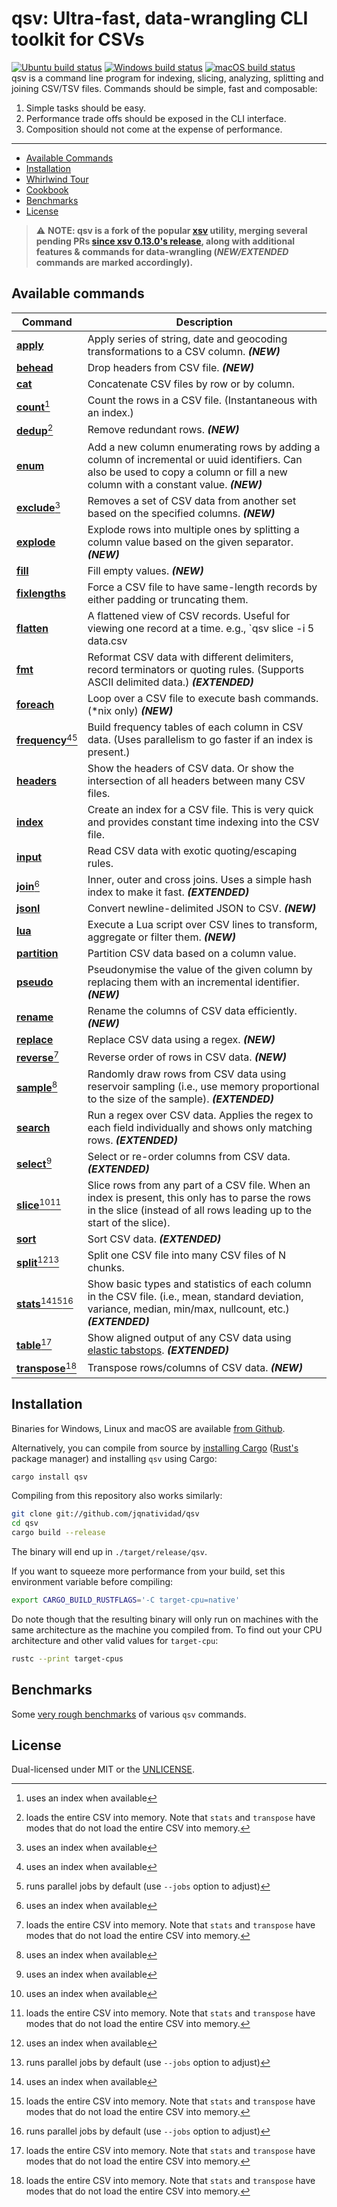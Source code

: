 qsv: Ultra-fast, data-wrangling CLI toolkit for CSVs
====================================================
[![Ubuntu build status](https://github.com/jqnatividad/qsv/actions/workflows/rust.yml/badge.svg)](https://github.com/jqnatividad/qsv/actions/workflows/rust.yml)
[![Windows build status](https://github.com/jqnatividad/qsv/actions/workflows/rust-windows.yml/badge.svg)](https://github.com/jqnatividad/qsv/actions/workflows/rust-windows.yml)
[![macOS build status](https://github.com/jqnatividad/qsv/actions/workflows/rust-macos.yml/badge.svg)](https://github.com/jqnatividad/qsv/actions/workflows/rust-macos.yml)   
qsv is a command line program for indexing, slicing, analyzing, splitting
and joining CSV/TSV files. Commands should be simple, fast and composable:

1. Simple tasks should be easy.
2. Performance trade offs should be exposed in the CLI interface.
3. Composition should not come at the expense of performance.
----

* [Available Commands](#available-commands)
* [Installation](#installation)
* [Whirlwind Tour](docs/whirlwind_tour.md#a-whirlwind-tour)
* [Cookbook](https://github.com/jqnatividad/qsv/wiki)
* [Benchmarks](#benchmarks)
* [License](#license)


> :warning: **NOTE: qsv is a fork of the popular [xsv](https://github.com/BurntSushi/xsv) utility, merging several pending PRs [since xsv 0.13.0's release](https://github.com/BurntSushi/xsv/issues/267), along with additional features & commands for data-wrangling (_NEW/EXTENDED_ commands are marked accordingly).**


Available commands
------------------
| Command | Description |
| --- | --- |
| **[apply](/src/cmd/apply.rs#L12)** | Apply series of string, date and geocoding transformations to a CSV column. _**(NEW)**_ |
| **[behead](/src/cmd/behead.rs#L7)** | Drop headers from CSV file. _**(NEW)**_ |
| **[cat](/src/cmd/cat.rs#L7)** | Concatenate CSV files by row or by column. |
| **[count](/src/cmd/count.rs#L7)**[^1] | Count the rows in a CSV file. (Instantaneous with an index.) |
| **[dedup](/src/cmd/dedup.rs#L13)**[^2] | Remove redundant rows. _**(NEW)**_ |
| **[enum](/src/cmd/enumerate.rs#L10)** | Add a new column enumerating rows by adding a column of incremental or uuid identifiers. Can also be used to copy a column or fill a new column with a constant value. _**(NEW)**_ |
| **[exclude](/src/cmd/exclude.rs#L17)**[^1] | Removes a set of CSV data from another set based on the specified columns. _**(NEW)**_ |
| **[explode](/src/cmd/explode.rs#L8)** | Explode rows into multiple ones by splitting a column value based on the given separator. _**(NEW)**_ |
| **[fill](/src/cmd/fill.rs#L13)** | Fill empty values. _**(NEW)**_ |
| **[fixlengths](/src/cmd/fixlengths.rs#L9)** | Force a CSV file to have same-length records by either padding or truncating them. |
| **[flatten](/src/cmd/flatten.rs#L12)** | A flattened view of CSV records. Useful for viewing one record at a time. e.g., `qsv slice -i 5 data.csv | qsv flatten`. |
| **[fmt](/src/cmd/fmt.rs#L7)** | Reformat CSV data with different delimiters, record terminators or quoting rules. (Supports ASCII delimited data.) _**(EXTENDED)**_ |
| **[foreach](/src/cmd/foreach.rs#L15)** | Loop over a CSV file to execute bash commands. (*nix only) _**(NEW)**_ |
| **[frequency](/src/cmd/frequency.rs#L15)**[^1][^3] | Build frequency tables of each column in CSV data. (Uses parallelism to go faster if an index is present.) |
| **[headers](/src/cmd/headers.rs#L11)** | Show the headers of CSV data. Or show the intersection of all headers between many CSV files. |
| **[index](/src/cmd/index.rs#L13)** | Create an index for a CSV file. This is very quick and provides constant time indexing into the CSV file. |
| **[input](/src/cmd/input.rs#L7)** | Read CSV data with exotic quoting/escaping rules. |
| **[join](/src/cmd/join.rs#L18)**[^1] | Inner, outer and cross joins. Uses a simple hash index to make it fast. _**(EXTENDED)**_ |
| **[jsonl](/src/cmd/jsonl.rs#L11)** | Convert newline-delimited JSON to CSV. _**(NEW)**_
| **[lua](/src/cmd/lua.rs#L14)** | Execute a Lua script over CSV lines to transform, aggregate or filter them. _**(NEW)**_ |
| **[partition](/src/cmd/partition.rs#L16)** | Partition CSV data based on a column value. |
| **[pseudo](/src/cmd/pseudo.rs#L10)** | Pseudonymise the value of the given column by replacing them with an incremental identifier. _**(NEW)**_ |
| **[rename](/src/cmd/rename.rs#L7)** |  Rename the columns of CSV data efficiently. _**(NEW)**_ |
| **[replace](/src/cmd/replace.rs#L11)** | Replace CSV data using a regex. _**(NEW)**_ |
| **[reverse](/src/cmd/reverse.rs#L7)**[^2] | Reverse order of rows in CSV data. _**(NEW)**_ |
| **[sample](/src/cmd/sample.rs#L15)**[^1] | Randomly draw rows from CSV data using reservoir sampling (i.e., use memory proportional to the size of the sample). _**(EXTENDED)**_ |
| **[search](/src/cmd/search.rs#L10)** | Run a regex over CSV data. Applies the regex to each field individually and shows only matching rows. _**(EXTENDED)**_ |
| **[select](/src/cmd/select.rs#L8)**[^1] | Select or re-order columns from CSV data. _**(EXTENDED)**_ |
| **[slice](/src/cmd/slice.rs#L10)**[^1][^2] | Slice rows from any part of a CSV file. When an index is present, this only has to parse the rows in the slice (instead of all rows leading up to the start of the slice). |
| **[sort](/src/cmd/sort.rs#L13)** | Sort CSV data. _**(EXTENDED)**_ |
| **[split](/src/cmd/split.rs#L14)**[^1][^3] | Split one CSV file into many CSV files of N chunks. |
| **[stats](/src/cmd/stats.rs#L23)**[^1][^2][^3] | Show basic types and statistics of each column in the CSV file. (i.e., mean, standard deviation, variance, median, min/max, nullcount, etc.) _**(EXTENDED)**_ |
| **[table](/src/cmd/table.rs#L12)**[^2] | Show aligned output of any CSV data using [elastic tabstops](https://github.com/BurntSushi/tabwriter). _**(EXTENDED)**_ |
| **[transpose](/src/cmd/transpose.rs#L9)**[^2] | Transpose rows/columns of CSV data. _**(NEW)**_ |

[^1]: uses an index when available
[^2]: loads the entire CSV into memory. Note that `stats` and `transpose` have modes that do not load the entire CSV into memory.
[^3]: runs parallel jobs by default (use `--jobs` option to adjust)

Installation
------------
Binaries for Windows, Linux and macOS are available [from Github](https://github.com/jqnatividad/qsv/releases/latest).

Alternatively, you can compile from source by
[installing Cargo](https://crates.io/install)
([Rust's](https://www.rust-lang.org/) package manager)
and installing `qsv` using Cargo:

```bash
cargo install qsv
```

Compiling from this repository also works similarly:

```bash
git clone git://github.com/jqnatividad/qsv
cd qsv
cargo build --release
```

The binary will end up in `./target/release/qsv`.

If you want to squeeze more performance from your build, set this environment
variable before compiling:

```bash
export CARGO_BUILD_RUSTFLAGS='-C target-cpu=native'
```

Do note though that the resulting binary will only run on machines with the
same architecture as the machine you compiled from.  To find out your CPU 
architecture and other valid values for `target-cpu`:

```bash
rustc --print target-cpus
```

Benchmarks
----------
Some [very rough benchmarks](docs/BENCHMARKS.md) of
various `qsv` commands.

License
-------
Dual-licensed under MIT or the [UNLICENSE](https://unlicense.org).
